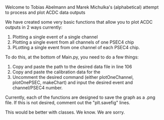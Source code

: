 Welcome to Tobias Abelmann and Marek Michulka's (alphabetical) attempt to process and plot ACDC data outputs

We have created some very basic functions that allow you to plot ACDC outputs in 2 ways currently: 
1. Plotting a single event of a single channel
2. Plotting a single event from all channels of one PSEC4 chip
3. PLotting a single event from one channel of each PSEC4 chip.

To do this, at the bottom of Main.py, you need to do a few things:
1. Copy and paste the path to the desired data file in line 106
2. Copy and paste the calibration data for the
3. Uncomment the desired command (either plotOneChannel, plotOnePSEC, makeChart) and input the desired event and channel/PSEC4 number. 

Currently, each of the functions are designed to save the graph as a .png file. If this is not desired, comment out the "plt.savefig" lines.

This would be better with classes. We know. We are sorry.

